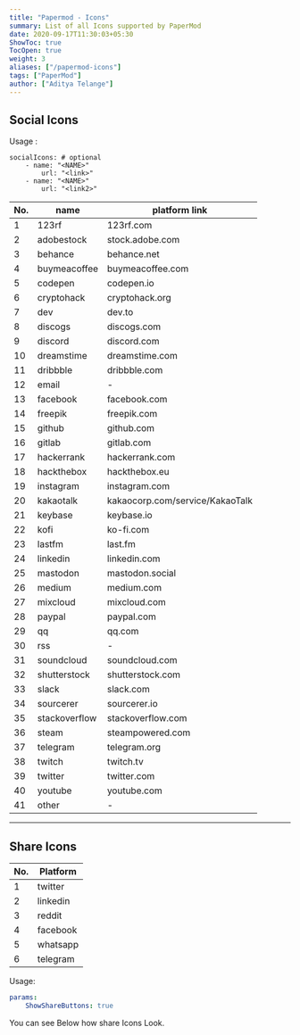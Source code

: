 ```yaml
---
title: "Papermod - Icons"
summary: List of all Icons supported by PaperMod
date: 2020-09-17T11:30:03+05:30
ShowToc: true
TocOpen: true
weight: 3
aliases: ["/papermod-icons"]
tags: ["PaperMod"]
author: ["Aditya Telange"]
---
```


## Social Icons

Usage :

```
socialIcons: # optional
    - name: "<NAME>"
        url: "<link>"
    - name: "<NAME>"
        url: "<link2>"
```

| No. | name          | platform link                   |
| --- | ------------- | -----------------               |
| 1   | 123rf         | 123rf.com                       |
| 2   | adobestock    | stock.adobe.com                 |
| 3   | behance       | behance.net                     |
| 4   | buymeacoffee  | buymeacoffee.com                |
| 5   | codepen       | codepen.io                      |
| 6   | cryptohack    | cryptohack.org                  |
| 7   | dev           | dev.to                          |
| 8   | discogs       | discogs.com                     |
| 9   | discord       | discord.com                     |
| 10  | dreamstime    | dreamstime.com                  |
| 11  | dribbble      | dribbble.com                    |
| 12  | email         | -                               |
| 13  | facebook      | facebook.com                    |
| 14  | freepik       | freepik.com                     |
| 15  | github        | github.com                      |
| 16  | gitlab        | gitlab.com                      |
| 17  | hackerrank    | hackerrank.com                  |
| 18  | hackthebox    | hackthebox.eu                   |
| 19  | instagram     | instagram.com                   |
| 20  | kakaotalk     | kakaocorp.com/service/KakaoTalk |
| 21  | keybase       | keybase.io                      |
| 22  | kofi          | ko-fi.com                       |
| 23  | lastfm        | last.fm                         |
| 24  | linkedin      | linkedin.com                    |
| 25  | mastodon      | mastodon.social                 |
| 26  | medium        | medium.com                      |
| 27  | mixcloud      | mixcloud.com                    |
| 28  | paypal        | paypal.com                      |
| 29  | qq            | qq.com                          |
| 30  | rss           | -                               |
| 31  | soundcloud    | soundcloud.com                  |
| 32  | shutterstock  | shutterstock.com                |
| 33  | slack         | slack.com                       |
| 34  | sourcerer     | sourcerer.io                    |
| 35  | stackoverflow | stackoverflow.com               |
| 36  | steam         | steampowered.com                |
| 37  | telegram      | telegram.org                    |
| 38  | twitch        | twitch.tv                       |
| 39  | twitter       | twitter.com                     |
| 40  | youtube       | youtube.com                     |
| 41  | other         | -                               |

---

## Share Icons

| No. | Platform |
| --- | -------- |
| 1   | twitter  |
| 2   | linkedin |
| 3   | reddit   |
| 4   | facebook |
| 5   | whatsapp |
| 6   | telegram |

Usage:

```yml
params:
    ShowShareButtons: true
```

You can see Below how share Icons Look.

